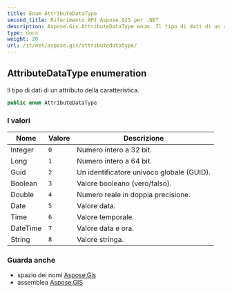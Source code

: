 ```yaml
---
title: Enum AttributeDataType
second_title: Riferimento API Aspose.GIS per .NET
description: Aspose.Gis.AttributeDataType enum. Il tipo di dati di un attributo della caratteristica.
type: docs
weight: 20
url: /it/net/aspose.gis/attributedatatype/
---
```

## AttributeDataType enumeration

Il tipo di dati di un attributo della caratteristica.

```csharp
public enum AttributeDataType
```

### I valori

| Nome | Valore | Descrizione |
| --- | --- | --- |
| Integer | `0` | Numero intero a 32 bit. |
| Long | `1` | Numero intero a 64 bit. |
| Guid | `2` | Un identificatore univoco globale (GUID). |
| Boolean | `3` | Valore booleano (vero/falso). |
| Double | `4` | Numero reale in doppia precisione. |
| Date | `5` | Valore data. |
| Time | `6` | Valore temporale. |
| DateTime | `7` | Valore data e ora. |
| String | `8` | Valore stringa. |

### Guarda anche

* spazio dei nomi [Aspose.Gis](../../aspose.gis/)
* assemblea [Aspose.GIS](../../)


